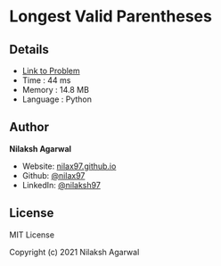 # Longest Valid Parentheses


## Details

* [Link to Problem](https://leetcode.com/problems/longest-valid-parentheses/)
* Time : 44 ms
* Memory : 14.8 MB
* Language : Python

## Author

**Nilaksh Agarwal**

* Website: [nilax97.github.io](https://nilax97.github.io/)
* Github: [@nilax97](https://github.com/nilax97)
* LinkedIn: [@nilaksh97](https://linkedin.com/in/nilaksh97)

## License

MIT License

Copyright (c) 2021 Nilaksh Agarwal
